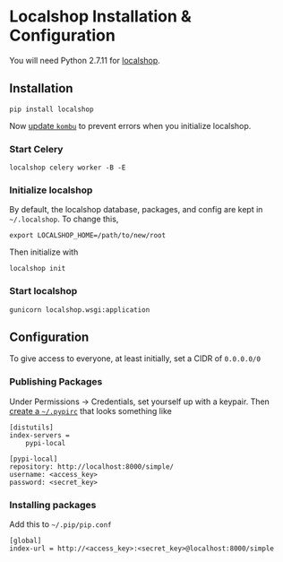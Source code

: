 Localshop Installation & Configuration
======================================

You will need Python 2.7.11 for [localshop](http://localshop.readthedocs.io/).

Installation
------------

    pip install localshop

Now [update `kombu`](https://github.com/mvantellingen/localshop/issues/172) to prevent errors when you initialize localshop.

### Start Celery

    localshop celery worker -B -E

### Initialize localshop

By default, the localshop database, packages, and config are kept in `~/.localshop`. To change this,

    export LOCALSHOP_HOME=/path/to/new/root

Then initialize with

    localshop init

### Start localshop

    gunicorn localshop.wsgi:application

Configuration
-------------

To give access to everyone, at least initially, set a CIDR of `0.0.0.0/0`

### Publishing Packages

Under Permissions -> Credentials, set yourself up with a keypair. Then [create a `~/.pypirc`](http://localshop.readthedocs.io/en/latest/how_it_works.html) that looks something like

```
[distutils]
index-servers =
    pypi-local

[pypi-local]
repository: http://localhost:8000/simple/
username: <access_key>
password: <secret_key>
```

### Installing packages

Add this to `~/.pip/pip.conf`

```
[global]
index-url = http://<access_key>:<secret_key>@localhost:8000/simple
```
